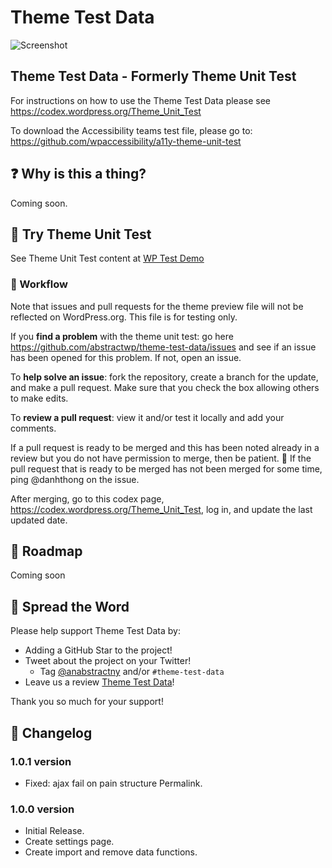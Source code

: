 # Theme Test Data

![Screenshot](https://demotest.abstractwp.com/wp-content/uploads/2022/08/theme-test-data-setting.jpg)

## Theme Test Data - Formerly Theme Unit Test

For instructions on how to use the Theme Test Data please see
<https://codex.wordpress.org/Theme_Unit_Test>

To download the Accessibility teams test file, please go to:
<https://github.com/wpaccessibility/a11y-theme-unit-test>

## :question: Why is this a thing?

Coming soon.

## :movie_camera: Try Theme Unit Test

See Theme Unit Test content at [WP Test Demo](https://demotest.abstractwp.com/)

### :construction_worker: Workflow

Note that issues and pull requests for the theme preview file will not be reflected on WordPress.org. This file is for testing only.

If you **find a problem** with the theme unit test: go here <https://github.com/abstractwp/theme-test-data/issues> and see if an issue has been opened for this problem.  If not, open an issue.

To **help solve an issue**: fork the repository, create a branch for the update, and make a pull request. Make sure that you check the box allowing others to make edits.

To **review a pull request**: view it and/or test it locally and add your comments.

If a pull request is ready to be merged and this has been noted already in a review but you do not have permission to merge, then be patient. :slightly_smiling_face: If the pull request that is ready to be merged has not been merged for some time, ping @danhthong on the issue.

After merging, go to this codex page, <https://codex.wordpress.org/Theme_Unit_Test>, log in, and update the last updated date.

## :dart: Roadmap

Coming soon

## :tada: Spread the Word

Please help support Theme Test Data by:

- Adding a GitHub Star to the project!
- Tweet about the project on your Twitter!
  - Tag [@anabstractny](https://twitter.com/anabstractny) and/or `#theme-test-data`
- Leave us a review [Theme Test Data](https://wordpress.org/plugins/theme-test-data/)!

Thank you so much for your support!

## :scroll: Changelog

### 1.0.1 version

- Fixed: ajax fail on pain structure Permalink.

### 1.0.0 version

- Initial Release.
- Create settings page.
- Create import and remove data functions.
